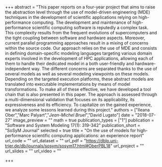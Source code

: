 +++
abstract = "This paper reports on a four-year project that aims to raise the abstraction level through the use of model-driven engineering (MDE) techniques in the development of scientific applications relying on high-performance computing. The development and maintenance of high-performance scientific computing software is reputedly a complex task. This complexity results from the frequent evolutions of supercomputers and the tight coupling between software and hardware aspects. Moreover, current parallel programming approaches result in a mixing of concerns within the source code. Our approach relies on the use of MDE and consists in defining domain-specific modeling languages targeting various domain experts involved in the development of HPC applications, allowing each of them to handle their dedicated model in a both user-friendly and hardware-independent way. The different concerns are separated thanks to the use of several models as well as several modeling viewpoints on these models. Depending on the targeted execution platforms, these abstract models are translated into executable implementations by means of model transformations. To make all of these effective, we have developed a tool chain that is also presented in this paper. The approach is assessed through a multi-dimensional validation that focuses on its applicability, its expressiveness and its efficiency. To capitalize on the gained experience, we analyze some lessons learned during this project."
authors = ["Ileana Ober","Marc Palyart","_Jean-Michel Bruel_","David Lugato"]
date = "2018-07-27"
image_preview = ""
math = true
publication_types = ["1"]
publication = "Software and System Modeling 17(1): 319-342"
publication_short = "SoSyM Journal"
selected = true
title = "On the use of models for high-performance scientific computing applications: an experience report"
url_code = ""
url_dataset = ""
url_pdf = "https://dblp.uni-trier.de/db/journals/sosym/sosym17.html#OberPBL18"
url_project = ""
url_slides = ""
url_video = ""

+++
